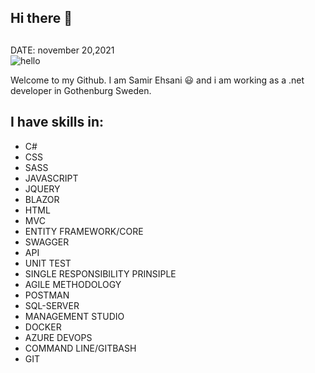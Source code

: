 ## Hi there 👋                                                                                                                                                
##
DATE: november 20,2021 <br/>
![hello]()

Welcome to my Github. I am Samir Ehsani 😃 and i am working as a .net developer in Gothenburg Sweden.
## I have skills in:
* C# <br/>
* CSS <br/>
* SASS <br/>
* JAVASCRIPT <br/>
* JQUERY <br/>
* BLAZOR <br/>
* HTML <br/>
* MVC <br/>
* ENTITY FRAMEWORK/CORE <br/>
* SWAGGER <br/>
* API <br/>
* UNIT TEST <br/>
* SINGLE RESPONSIBILITY PRINSIPLE <br/>
* AGILE METHODOLOGY <br/>
* POSTMAN <br/>
* SQL-SERVER <br/>
* MANAGEMENT STUDIO <br/>
* DOCKER <br/>
* AZURE DEVOPS <br/>
* COMMAND LINE/GITBASH <br/>
* GIT


